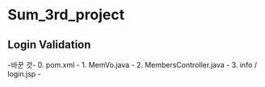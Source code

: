 # Sum_3rd_project

<h2>Login Validation</h2>
-바꾼 것-
0. pom.xml
-
1. MemVo.java
- 
2. MembersController.java
-
3. info / login.jsp
-
